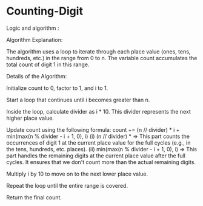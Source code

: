 # Counting-Digit

Logic and algorithm :

Algorithm Explanation:

The algorithm uses a loop to iterate through each place value (ones, tens, hundreds, etc.) in the range from 0 to n. The variable count accumulates the total count of digit 1 in this range.

Details of the Algorithm:

Initialize count to 0, factor to 1, and i to 1.

Start a loop that continues until i becomes greater than n.

Inside the loop, calculate divider as i * 10. This divider represents the next higher place value.

Update count using the following formula:
count += (n // divider) * i + min(max(n % divider - i + 1, 0), i)
(i) (n // divider) * => This part counts the occurrences of digit 1 at the current place value for the full cycles (e.g., in the tens, hundreds, etc. places).
(ii) min(max(n % divider - i + 1, 0), i) => This part handles the remaining digits at the current place value after the full cycles. It ensures that we don't count more than the actual remaining digits.

Multiply i by 10 to move on to the next lower place value.

Repeat the loop until the entire range is covered.

Return the final count.
